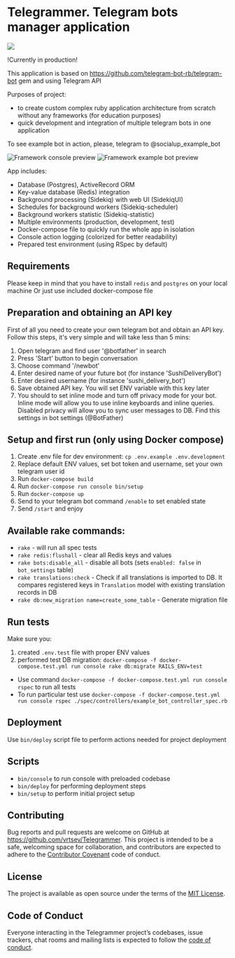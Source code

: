 # Telegrammer. Telegram bots manager application

![](https://img.shields.io/badge/ruby-v.3.1.1-red)

!Currently in production!

This application is based on https://github.com/telegram-bot-rb/telegram-bot gem and using Telegram API

Purposes of project:
- to create custom complex ruby application architecture from scratch without any frameworks (for education purposes)
- quick development and integration of multiple telegram bots in one application

To see example bot in action, please, telegram to @socialup_example_bot

![Framework console preview](https://user-images.githubusercontent.com/20019225/64276330-5c09f300-cf50-11e9-81dc-6a28ecd7cac1.JPG)
![Framework example bot preview](https://user-images.githubusercontent.com/20019225/64276329-5c09f300-cf50-11e9-9db2-fc871386fc72.jpg)


App includes:
- Database (Postgres), ActiveRecord ORM
- Key-value database (Redis) integration
- Background processing (Sidekiq) with web UI (SidekiqUI)
- Schedules for background workers (Sidekiq-scheduler)
- Background workers statistic (Sidekiq-statistic)
- Multiple environments (production, development, test)
- Docker-compose file to quickly run the whole app in isolation
- Console action logging (colorized for better readability)
- Prepared test environment (using RSpec by default)

## Requirements
Please keep in mind that you have to install `redis` and `postgres` on your local machine
Or just use included docker-compose file

## Preparation and obtaining an API key
First of all you need to create your own telegram bot and obtain an API key. Follow this steps, it's very simple and will take less than 5 mins:
1. Open telegram and find user '@botfather' in search
2. Press 'Start' button to begin conversation
3. Choose command '/newbot'
4. Enter desired name of your future bot (for instance 'SushiDeliveryBot')
5. Enter desired username (for instance 'sushi_delivery_bot')
6. Save obtained API key. You will set ENV variable with this key later
7. You should to set inline mode and turn off privacy mode for your bot. Inline mode will allow you to use inline keyboards and inline queries. Disabled privacy will allow you to sync user messages to DB. Find this settings in bot settings (@BotFather)

## Setup and first run (only using Docker compose)
1. Create .env file for dev environment: `cp .env.example .env.development`
2. Replace default ENV values, set bot token and username, set your own telegram user id
3. Run `docker-compose build`
4. Run `docker-compose run console bin/setup`
5. Run `docker-compose up`
6. Send to your telegram bot command `/enable` to set enabled state
7. Send `/start` and enjoy

## Available rake commands:
- `rake` - will run all spec tests
- `rake redis:flushall` - clear all Redis keys and values
- `rake bots:disable_all` - disable all bots (sets `enabled: false` in `bot_settings` table)
- `rake translations:check` - Check if all translations is imported to DB. It compares registered keys in `Translation` model with existing translation records in DB
- `rake db:new_migration name=create_some_table` - Generate migration file


## Run tests
Make sure you:
1. created `.env.test` file with proper ENV values
2. performed test DB migration: `docker-compose -f docker-compose.test.yml run console rake db:migrate RAILS_ENV=test`

- Use command `docker-compose -f docker-compose.test.yml run console rspec` to run all tests
- To run particular test use `docker-compose -f docker-compose.test.yml run console rspec ./spec/controllers/example_bot_controller_spec.rb`

## Deployment
Use `bin/deploy` script file to perform actions needed for project deployment

## Scripts
- `bin/console` to run console with preloaded codebase
- `bin/deploy` for performing deployment steps
- `bin/setup` to perform initial project setup

## Contributing
Bug reports and pull requests are welcome on GitHub at https://github.com/vrtsev/Telegrammer. This project is intended to be a safe, welcoming space for collaboration, and contributors are expected to adhere to the [Contributor Covenant](http://contributor-covenant.org) code of conduct.

## License
The project is available as open source under the terms of the [MIT License](https://opensource.org/licenses/MIT).

## Code of Conduct
Everyone interacting in the Telegrammer project’s codebases, issue trackers, chat rooms and mailing lists is expected to follow the [code of conduct](https://github.com/vrtsev/Telegrammer/blob/master/CODE_OF_CONDUCT.md).
